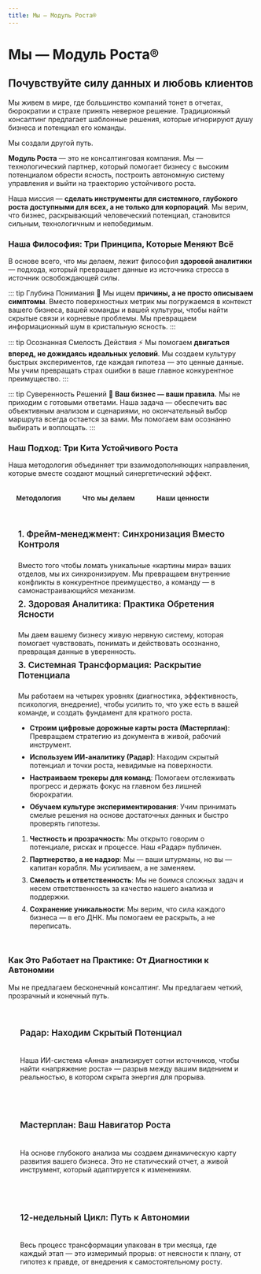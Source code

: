 ```yaml
---
title: Мы — Модуль Роста®
---
```


<script setup>
import { ref } from 'vue'
const activeTab = ref('methodology')
</script>

# Мы — Модуль Роста®

## Почувствуйте силу данных и любовь клиентов

Мы живем в мире, где большинство компаний тонет в отчетах, бюрократии и страхе принять неверное решение. Традиционный консалтинг предлагает шаблонные решения, которые игнорируют душу бизнеса и потенциал его команды.

Мы создали другой путь.

**Модуль Роста** — это не консалтинговая компания. Мы — технологический партнер, который помогает бизнесу с высоким потенциалом обрести ясность, построить автономную систему управления и выйти на траекторию устойчивого роста.

Наша миссия — **сделать инструменты для системного, глубокого роста доступными для всех, а не только для корпораций**. Мы верим, что бизнес, раскрывающий человеческий потенциал, становится сильным, технологичным и непобедимым.

### Наша Философия: Три Принципа, Которые Меняют Всё

В основе всего, что мы делаем, лежит философия **здоровой аналитики** — подхода, который превращает данные из источника стресса в источник освобождающей силы.

::: tip Глубина Понимания 🎯
Мы ищем **причины, а не просто описываем симптомы**. Вместо поверхностных метрик мы погружаемся в контекст вашего бизнеса, вашей команды и вашей культуры, чтобы найти скрытые связи и корневые проблемы. Мы превращаем информационный шум в кристальную ясность.
:::

::: tip Осознанная Смелость Действия ⚡
Мы помогаем **двигаться вперед, не дожидаясь идеальных условий**. Мы создаем культуру быстрых экспериментов, где каждая гипотеза — это ценные данные. Мы учим превращать страх ошибки в ваше главное конкурентное преимущество.
:::

::: tip Суверенность Решений 👑
**Ваш бизнес — ваши правила.** Мы не приходим с готовыми ответами. Наша задача — обеспечить вас объективным анализом и сценариями, но окончательный выбор маршрута всегда остается за вами. Мы помогаем вам осознанно выбирать и воплощать.
:::

### Наш Подход: Три Кита Устойчивого Роста

Наша методология объединяет три взаимодополняющих направления, которые вместе создают мощный синергетический эффект.

<div class="tabs">
  <button :class="{ active: activeTab === 'methodology' }" @click="activeTab = 'methodology'">Методология</button>
  <button :class="{ active: activeTab === 'actions' }" @click="activeTab = 'actions'">Что мы делаем</button>
  <button :class="{ active: activeTab === 'values' }" @click="activeTab = 'values'">Наши ценности</button>
</div>

<div class="tab-content">
  <div v-if="activeTab === 'methodology'">
    <h4>1. Фрейм-менеджмент: Синхронизация Вместо Контроля</h4>
    <p>Вместо того чтобы ломать уникальные «картины мира» ваших отделов, мы их синхронизируем. Мы превращаем внутренние конфликты в конкурентное преимущество, а команду — в самонастраивающийся механизм.</p>
    <h4>2. Здоровая Аналитика: Практика Обретения Ясности</h4>
    <p>Мы даем вашему бизнесу живую нервную систему, которая помогает чувствовать, понимать и действовать осознанно, превращая данные в уверенность.</p>
    <h4>3. Системная Трансформация: Раскрытие Потенциала</h4>
    <p>Мы работаем на четырех уровнях (диагностика, эффективность, психология, внедрение), чтобы усилить то, что уже есть в вашей команде, и создать фундамент для кратного роста.</p>
  </div>
  <div v-if="activeTab === 'actions'">
    <ul>
      <li><strong>Строим цифровые дорожные карты роста (Мастерплан)</strong>: Превращаем стратегию из документа в живой, рабочий инструмент.</li>
      <li><strong>Используем ИИ-аналитику (Радар)</strong>: Находим скрытый потенциал и точки роста, невидимые на поверхности.</li>
      <li><strong>Настраиваем трекеры для команд</strong>: Помогаем отслеживать прогресс и держать фокус на главном без лишней бюрократии.</li>
      <li><strong>Обучаем культуре экспериментирования</strong>: Учим принимать смелые решения на основе достаточных данных и быстро проверять гипотезы.</li>
    </ul>
  </div>
  <div v-if="activeTab === 'values'">
    <ol>
      <li><strong>Честность и прозрачность</strong>: Мы открыто говорим о потенциале, рисках и процессе. Наш «Радар» публичен.</li>
      <li><strong>Партнерство, а не надзор</strong>: Мы — ваши штурманы, но вы — капитан корабля. Мы усиливаем, а не заменяем.</li>
      <li><strong>Смелость и ответственность</strong>: Мы не боимся сложных задач и несем ответственность за качество нашего анализа и поддержки.</li>
      <li><strong>Сохранение уникальности</strong>: Мы верим, что сила каждого бизнеса — в его ДНК. Мы помогаем ее раскрыть, а не переписать.</li>
    </ol>
  </div>
</div>

### Как Это Работает на Практике: От Диагностики к Автономии

Мы не предлагаем бесконечный консалтинг. Мы предлагаем четкий, прозрачный и конечный путь.

<div class="grid cards">
  <div class="card">
    <h4>Радар: Находим Скрытый Потенциал</h4>
    <p>Наша ИИ-система «Анна» анализирует сотни источников, чтобы найти «напряжение роста» — разрыв между вашим видением и реальностью, в котором скрыта энергия для прорыва.</p>
  </div>
  <div class="card">
    <h4>Мастерплан: Ваш Навигатор Роста</h4>
    <p>На основе глубокого анализа мы создаем динамическую карту развития вашего бизнеса. Это не статический отчет, а живой инструмент, который адаптируется к изменениям.</p>
  </div>
  <div class="card">
    <h4>12-недельный Цикл: Путь к Автономии</h4>
    <p>Весь процесс трансформации упакован в три месяца, где каждый этап — это измеримый прорыв: от неясности к плану, от гипотез к правде, от внедрения к самостоятельному росту.</p>
  </div>
</div>

<style>
/* --- СТИЛИ ДЛЯ ПЕРЕКЛЮЧАТЕЛЕЙ (ТЭБОВ), АДАПТИРОВАННЫЕ ДЛЯ СВЕТЛОЙ И ТЕМНОЙ ТЕМ --- */
.tabs {
  display: flex;
  flex-wrap: wrap;
  gap: 0.75rem;
  margin: 1.5rem 0 1rem;
}

/* Базовое (неактивное) состояние кнопки */
.tabs button {
  background-color: var(--vp-c-bg-soft); /* Адаптивный фон */
  color: var(--vp-c-text-2); /* Адаптивный цвет текста */
  border: 1px solid var(--vp-c-divider); /* Адаптивная рамка */
  padding: 10px 16px;
  border-radius: 8px;
  font-weight: 600;
  font-size: 14px;
  cursor: pointer;
  transition: all 0.25s ease;
}

/* Состояние при наведении (для всех кнопок) и для активной кнопки */
.tabs button:hover,
.tabs button.active {
  background-color: #C5F946; /* Яркий брендовый фон */
  color: #1a2a00; /* Очень темный, почти черный текст для высокого контраста */
  border-color: #C5F946; /* Рамка в цвет фона */
  font-weight: 700;
  transform: translateY(-2px);
}

/* Возвращаем активную кнопку на место, чтобы она не "прыгала" */
.tabs button.active {
  transform: none;
}

/* --- СТИЛИ ДЛЯ КОНТЕНТА ВНУТРИ ТЭБОВ --- */
.tab-content {
  padding: 1.25rem;
  border-radius: 12px;
  background-color: var(--vp-c-bg-alt); /* Адаптивный фон для блоков */
  border: 1px solid var(--vp-c-divider);
}

.tab-content h4 {
  margin-top: .5rem;
  font-size: 1.1rem;
  font-weight: 600;
  color: var(--vp-c-brand-1); /* Используем брендовый цвет темы */
}

.tab-content p, .tab-content ul, .tab-content ol {
  margin-bottom: 0;
  color: var(--vp-c-text-1);
}

.tab-content ul li, .tab-content ol li {
  margin-bottom: 0.5rem;
}

/* --- СТИЛИ ДЛЯ КАРТОЧЕК --- */
.grid.cards {
  margin-top: 2rem;
  display: grid;
  grid-template-columns: repeat(auto-fit, minmax(250px, 1fr));
  gap: 1rem;
}

.card {
  border: 1px solid var(--vp-c-divider);
  border-radius: 12px;
  padding: 1.5rem;
  background-color: var(--vp-c-bg-alt); /* Единый стиль с блоком вкладок */
  display: flex;
  flex-direction: column;
  height: 100%;
}

.card h4 {
  margin-top: 0;
  font-size: 1.1rem;
  font-weight: 600;
  color: var(--vp-c-brand-1);
}
</style>

